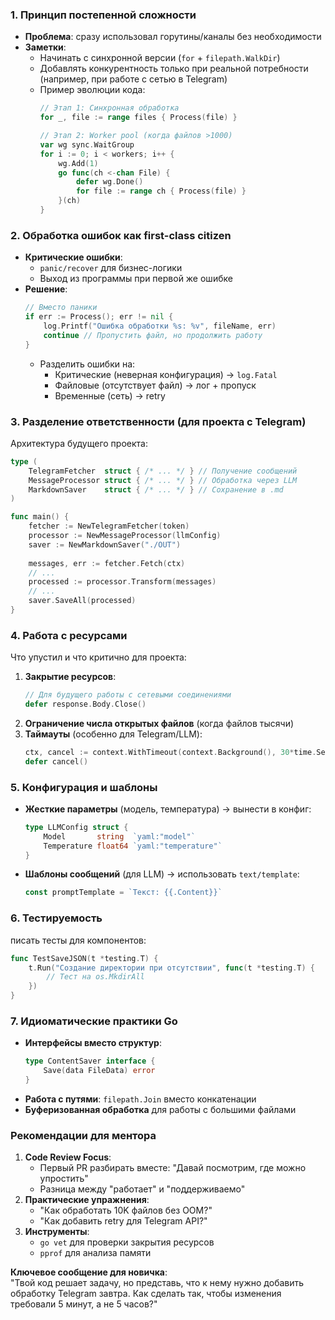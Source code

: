 ### 1. **Принцип постепенной сложности**
- **Проблема**: сразу использовал горутины/каналы без необходимости
- **Заметки**: 
  - Начинать с синхронной версии (`for` + `filepath.WalkDir`)
  - Добавлять конкурентность только при реальной потребности (например, при работе с сетью в Telegram)
  - Пример эволюции кода:
    ```go
    // Этап 1: Синхронная обработка
    for _, file := range files { Process(file) }
    
    // Этап 2: Worker pool (когда файлов >1000)
    var wg sync.WaitGroup
    for i := 0; i < workers; i++ {
        wg.Add(1)
        go func(ch <-chan File) {
            defer wg.Done()
            for file := range ch { Process(file) }
        }(ch)
    }
    ```

### 2. **Обработка ошибок как first-class citizen**
- **Критические ошибки**:
  - `panic/recover` для бизнес-логики
  - Выход из программы при первой же ошибке
- **Решение**:
  ```go
  // Вместо паники
  if err := Process(); err != nil {
      log.Printf("Ошибка обработки %s: %v", fileName, err)
      continue // Пропустить файл, но продолжить работу
  }
  ```
  - Разделить ошибки на:
    - Критические (неверная конфигурация) → `log.Fatal`
    - Файловые (отсутствует файл) → лог + пропуск
    - Временные (сеть) → retry

### 3. **Разделение ответственности (для проекта с Telegram)**
Архитектура будущего проекта:
```go
type (
    TelegramFetcher  struct { /* ... */ } // Получение сообщений
    MessageProcessor struct { /* ... */ } // Обработка через LLM
    MarkdownSaver    struct { /* ... */ } // Сохранение в .md
)

func main() {
    fetcher := NewTelegramFetcher(token)
    processor := NewMessageProcessor(llmConfig)
    saver := NewMarkdownSaver("./OUT")
    
    messages, err := fetcher.Fetch(ctx)
    // ...
    processed := processor.Transform(messages)
    // ...
    saver.SaveAll(processed)
}
```

### 4. **Работа с ресурсами**
Что упустил и что критично для проекта:
1. **Закрытие ресурсов**:
   ```go
   // Для будущего работы с сетевыми соединениями
   defer response.Body.Close()
   ```
2. **Ограничение числа открытых файлов** (когда файлов тысячи)
3. **Таймауты** (особенно для Telegram/LLM):
   ```go
   ctx, cancel := context.WithTimeout(context.Background(), 30*time.Second)
   defer cancel()
   ```

### 5. **Конфигурация и шаблоны**
- **Жесткие параметры** (модель, температура) → вынести в конфиг:
  ```go
  type LLMConfig struct {
      Model       string  `yaml:"model"`
      Temperature float64 `yaml:"temperature"`
  }
  ```
- **Шаблоны сообщений** (для LLM) → использовать `text/template`:
  ```go
  const promptTemplate = `Текст: {{.Content}}`
  ```

### 6. **Тестируемость**
писать тесты для компонентов:
```go
func TestSaveJSON(t *testing.T) {
    t.Run("Создание директории при отсутствии", func(t *testing.T) {
        // Тест на os.MkdirAll
    })
}
```

### 7. **Идиоматические практики Go**
- **Интерфейсы вместо структур**:
  ```go
  type ContentSaver interface {
      Save(data FileData) error
  }
  ```
- **Работа с путями**: `filepath.Join` вместо конкатенации
- **Буферизованная обработка** для работы с большими файлами

### Рекомендации для ментора
1. **Code Review Focus**:
   - Первый PR разбирать вместе: "Давай посмотрим, где можно упростить"
   - Разница между "работает" и "поддерживаемо"
2. **Практические упражнения**:
   - "Как обработать 10K файлов без OOM?"
   - "Как добавить retry для Telegram API?"
3. **Инструменты**:
   - `go vet` для проверки закрытия ресурсов
   - `pprof` для анализа памяти

**Ключевое сообщение для новичка**:  
"Твой код решает задачу, но представь, что к нему нужно добавить обработку Telegram завтра. Как сделать так, чтобы изменения требовали 5 минут, а не 5 часов?"